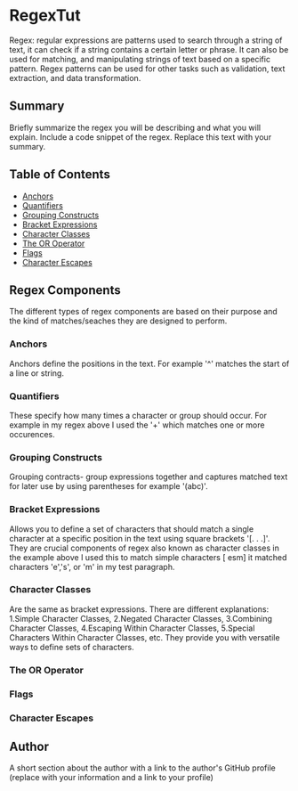 # RegexTut

Regex: regular expressions are patterns used to search through a string of text, it can check if a string contains a certain letter or phrase. It can also be used for matching, and manipulating strings of text based on a specific pattern. Regex patterns can be used for other tasks such as validation, text extraction, and data transformation.

## Summary

Briefly summarize the regex you will be describing and what you will explain. Include a code snippet of the regex. Replace this text with your summary.

## Table of Contents

- [Anchors](#anchors)
- [Quantifiers](#quantifiers)
- [Grouping Constructs](#grouping-constructs)
- [Bracket Expressions](#bracket-expressions)
- [Character Classes](#character-classes)
- [The OR Operator](#the-or-operator)
- [Flags](#flags)
- [Character Escapes](#character-escapes)

## Regex Components

The different types of regex components are based on their purpose and the kind of matches/seaches they are designed to perform.

### Anchors

Anchors define the positions in the text. For example '^' matches the start of a line or string.

### Quantifiers

These specify how many times a character or group should occur. For example in my regex above I used the '+' which matches one or more occurences.

### Grouping Constructs

Grouping contracts- group expressions together and captures matched text for later use by using parentheses for example '(abc)'.

### Bracket Expressions

Allows you to define a set of characters that should match a single character at a specific position in the text using square brackets '[. . .]'. They are crucial components of regex also known as character classes in the example above I used this to match simple characters [ esm] it matched characters 'e','s', or 'm' in my test paragraph.

### Character Classes

Are the same as bracket expressions. There are different explanations: 1.Simple Character Classes, 2.Negated Character Classes, 3.Combining Character Classes, 4.Escaping Within Character Classes, 5.Special Characters Within Character Classes, etc. They provide you with versatile ways to define sets of characters.

### The OR Operator


### Flags

### Character Escapes

## Author

A short section about the author with a link to the author's GitHub profile (replace with your information and a link to your profile)
